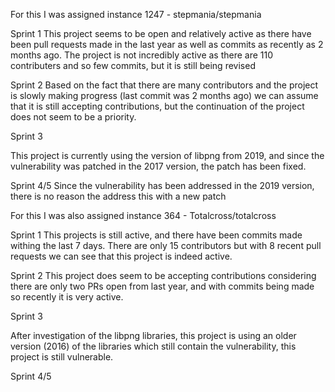 
For this I was assigned instance 1247 - stepmania/stepmania

Sprint 1
This project seems to be open and relatively active as there have been pull requests made in the last year as well as commits as recently as 2 months ago. The project is not incredibly active as there are 110 contributers and so few commits, but it is still being revised

Sprint 2
Based on the fact that there are many contributors and the project is slowly making progress (last commit was 2 months ago) we can assume that it is still accepting contributions, but the continuation of the project does not seem to be a priority.

Sprint 3

This project is currently using the version of libpng from 2019, and since the vulnerability was patched in the 2017 version, the patch has been fixed.

Sprint 4/5
Since the vulnerability has been addressed in the 2019 version, there is no reason the address this with a new patch

For this I was also assigned instance 364 - Totalcross/totalcross

Sprint 1
This projects is still active, and there have been commits made withing the last 7 days. There are only 15 contributors but with 8 recent pull requests we can see that this project is indeed active. 

Sprint 2
This project does seem to be accepting contributions considering there are only two PRs open from last year, and with commits being made so recently it is very active. 

Sprint 3

After investigation of the libpng libraries, this project is using an older version (2016) of the libraries which still contain the vulnerability, this project is still vulnerable.

Sprint 4/5



